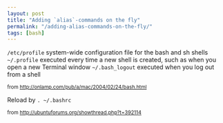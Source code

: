 ```yaml
---
layout: post
title: "Adding `alias`-commands on the fly"
permalink: "/adding-alias-commands-on-the-fly/"
tags: [bash]
---
```


<code>/etc/profile</code> system-wide configuration file for the bash and sh shells
<code>~/.profile</code> executed every time a new shell is created, such as when you open a new Terminal window
<code>~/.bash_logout</code> executed when you log out from a shell

<small>from <a href="http://onlamp.com/pub/a/mac/2004/02/24/bash.html">http://onlamp.com/pub/a/mac/2004/02/24/bash.html</a></small>

Reload by <code>. ~/.bashrc</code>

<small>from <a href="http://ubuntuforums.org/showthread.php?t=392114">http://ubuntuforums.org/showthread.php?t=392114</a></small>
